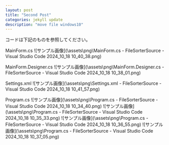 ```yaml
---
layout: post
title: "Second Post"
categories: jekyll update
description: "move file windows10"
---
```


コードは下記のものを参照してください。

MainForm.cs
![サンプル画像](\assets\png\MainForm.cs - FileSorterSource - Visual Studio Code 2024_10_18 10_40_38.png)

MainForm.Designer.cs
![サンプル画像](\assets\png\MainForm.Designer.cs - FileSorterSource - Visual Studio Code 2024_10_18 10_38_01.png)

Settings.xml
![サンプル画像](\assets\png\Settings.xml - FileSorterSource - Visual Studio Code 2024_10_18 10_41_57.png)

Program.cs
![サンプル画像](\assets\png\Program.cs - FileSorterSource - Visual Studio Code 2024_10_18 10_34_40.png)
![サンプル画像](\assets\png\Program.cs - FileSorterSource - Visual Studio Code 2024_10_18 10_35_33.png)
![サンプル画像](\assets\png\Program.cs - FileSorterSource - Visual Studio Code 2024_10_18 10_36_55.png)
![サンプル画像](\assets\png\Program.cs - FileSorterSource - Visual Studio Code 2024_10_18 10_37_05.png)